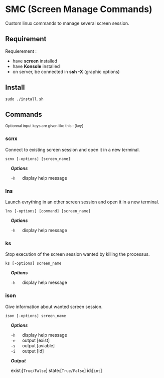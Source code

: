 # SMC (Screen Manage Commands)
Custom linux commands to manage several screen session.

## Requirement

Requierement :
- have **screen** installed
- have **Konsole** installed
- on server, be connected in **ssh -X** (graphic options)

## Install

```
sudo ./install.sh
```

## Commands

<sup>
Optionnal input keys are given like this : [key]
</sup>

### scnx
Connect to existing screen session and open it in a new terminal.

```
scnx [-options] [screen_name]
```
&emsp; ***Options***<br/>

&emsp; ```-h``` &emsp; display help message<br/>

### lns
Launch evrything in an other screen session and open it in a new terminal.

```
lns [-options] [command] [screen_name]
```

&emsp; ***Options***<br/>

&emsp; ```-h``` &emsp; display help message<br/>
        
### ks
Stop execution of the screen session wanted by killing the processus.

```
ks [-options] screen_name
```
&emsp; ***Options***<br/>

&emsp; ```-h``` &emsp; display help message<br/>


### ison
Give information about wanted screen session.

```
ison [-options] screen_name
```
&emsp; ***Options***<br/>

&emsp; ```-h``` &emsp; display help message<br/>
&emsp; ```-e``` &emsp; output [exist]<br/>
&emsp; ```-s``` &emsp; output [aviable]<br/>
&emsp; ```-i``` &emsp; output [id]<br/>


&emsp; ***Output***<br/>

&emsp; exist:[```True/False```] state:[```True/False```] id:[```int```]


